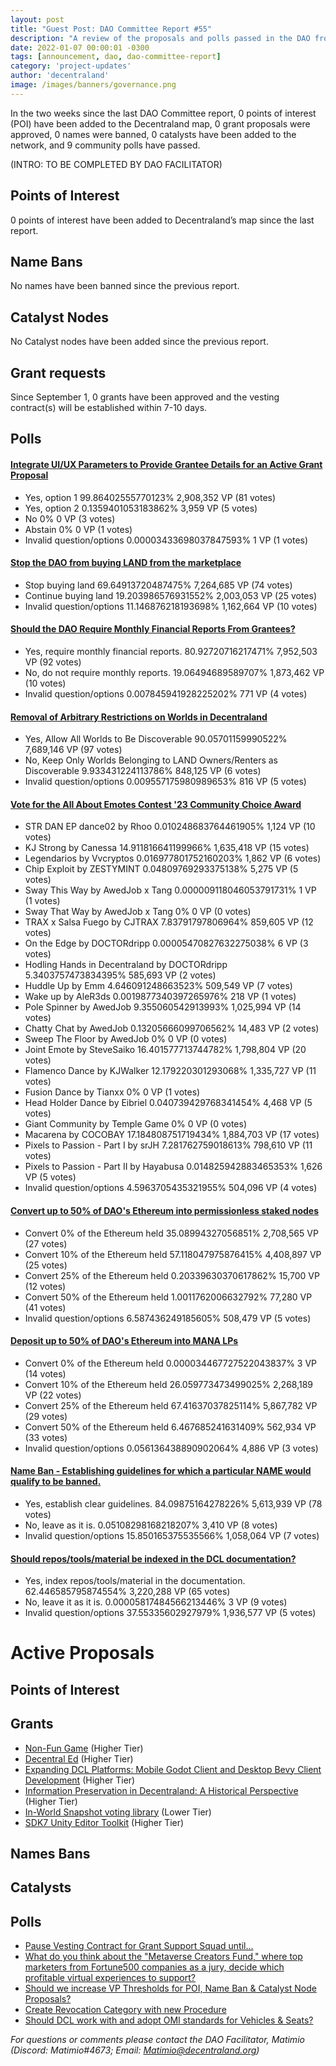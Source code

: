 ```yaml
---
layout: post
title: "Guest Post: DAO Committee Report #55"
description: "A review of the proposals and polls passed in the DAO from September 1 through September 15".
date: 2022-01-07 00:00:01 -0300
tags: [announcement, dao, dao-committee-report]
category: 'project-updates'
author: 'decentraland'
image: /images/banners/governance.png
---
```


In the two weeks since the last DAO Committee report, 0 points of interest (POI) have been added to the Decentraland map, 0 grant proposals were approved, 0 names were banned, 0 catalysts have been added to the network, and 9 community polls have passed.

(INTRO: TO BE COMPLETED BY DAO FACILITATOR)

## Points of Interest
0 points of interest have been added to Decentraland’s map since the last report.


## Name Bans

No names have been banned since the previous report.

## Catalyst Nodes
No Catalyst nodes have been added since the previous report.


## Grant requests
Since September 1, 0 grants have been approved and the vesting contract(s) will be established within 7-10 days.


## Polls

#### [Integrate UI/UX Parameters to Provide Grantee Details for an Active Grant Proposal](https://governance.decentraland.org/proposal/?id=f07f2400-4f31-11ee-8775-751cfef3aca1)

* Yes, option 1 99.86402555770123% 2,908,352 VP (81 votes)
* Yes, option 2 0.1359401053183862% 3,959 VP (5 votes)
* No 0% 0 VP (3 votes)
* Abstain 0% 0 VP (1 votes)
* Invalid question/options 0.00003433698037847593% 1 VP (1 votes)


#### [Stop the DAO from buying LAND from the marketplace](https://governance.decentraland.org/proposal/?id=52043300-4dcf-11ee-beb5-696f9c967b67)

* Stop buying land 69.64913720487475% 7,264,685 VP (74 votes)
* Continue buying land 19.203986576931552% 2,003,053 VP (25 votes)
* Invalid question/options 11.146876218193698% 1,162,664 VP (10 votes)


#### [Should the DAO Require Monthly Financial Reports From Grantees?](https://governance.decentraland.org/proposal/?id=b3f93b70-4d28-11ee-beb5-696f9c967b67)

* Yes, require monthly financial reports. 80.92720716217471% 7,952,503 VP (92 votes)
* No, do not require monthly reports. 19.06494689589707% 1,873,462 VP (10 votes)
* Invalid question/options 0.007845941928225202% 771 VP (4 votes)


#### [Removal of Arbitrary Restrictions on Worlds in Decentraland](https://governance.decentraland.org/proposal/?id=2a172650-4c57-11ee-b70f-d545cab0929e)

* Yes, Allow All Worlds to Be Discoverable 90.05701159990522% 7,689,146 VP (97 votes)
* No, Keep Only Worlds Belonging to LAND Owners/Renters as Discoverable 9.933431224113786% 848,125 VP (6 votes)
* Invalid question/options 0.009557175980989653% 816 VP (5 votes)


#### [Vote for the All About Emotes Contest &#39;23 Community Choice Award ](https://governance.decentraland.org/proposal/?id=3a099ac0-4c1b-11ee-a2e0-b78adf7d068d)

* STR DAN EP dance02 by Rhoo  0.010248683764461905% 1,124 VP (10 votes)
* KJ Strong by Canessa 14.911816641199966% 1,635,418 VP (15 votes)
* Legendarios by Vvcryptos 0.016977801752160203% 1,862 VP (6 votes)
* Chip Exploit by ZESTYMINT 0.04809769293375138% 5,275 VP (5 votes)
* Sway This Way by AwedJob x Tang 0.000009118046053791731% 1 VP (1 votes)
* Sway That Way by AwedJob x Tang 0% 0 VP (0 votes)
* TRAX x Salsa Fuego by CJTRAX 7.83791797806964% 859,605 VP (12 votes)
* On the Edge by DOCTORdripp 0.00005470827632275038% 6 VP (3 votes)
* Hodling Hands in Decentraland by DOCTORdripp 5.3403757473834395% 585,693 VP (2 votes)
* Huddle Up by Emm 4.646091248663523% 509,549 VP (7 votes)
* Wake up by AleR3ds 0.0019877340397265976% 218 VP (1 votes)
* Pole Spinner by AwedJob 9.355060542913993% 1,025,994 VP (14 votes)
* Chatty Chat by AwedJob 0.13205666099706562% 14,483 VP (2 votes)
* Sweep The Floor by AwedJob 0% 0 VP (0 votes)
* Joint Emote by SteveSaiko 16.401577713744782% 1,798,804 VP (20 votes)
* Flamenco Dance by KJWalker  12.179220301293068% 1,335,727 VP (11 votes)
* Fusion Dance by Tianxx 0% 0 VP (1 votes)
* Head Holder Dance by Eibriel 0.040739429768341454% 4,468 VP (5 votes)
* Giant Community by Temple Game 0% 0 VP (0 votes)
* Macarena by COCOBAY 17.184808751719434% 1,884,703 VP (17 votes)
* Pixels to Passion - Part I by srJH 7.281762759018613% 798,610 VP (11 votes)
* Pixels to Passion - Part II by Hayabusa 0.014825942883465353% 1,626 VP (5 votes)
* Invalid question/options 4.5963705435321955% 504,096 VP (4 votes)


#### [Convert up to 50% of DAO&#39;s Ethereum into permissionless staked nodes](https://governance.decentraland.org/proposal/?id=f32b4690-49b2-11ee-8dc1-47e81c0c49b1)

* Convert 0% of the Ethereum held 35.08994327056851% 2,708,565 VP (27 votes)
* Convert 10% of the Ethereum held 57.118047975876415% 4,408,897 VP (25 votes)
* Convert 25% of the Ethereum held 0.20339630370617862% 15,700 VP (12 votes)
* Convert 50% of the Ethereum held 1.0011762006632792% 77,280 VP (41 votes)
* Invalid question/options 6.587436249185605% 508,479 VP (5 votes)


#### [Deposit up to 50% of DAO&#39;s Ethereum into MANA LPs](https://governance.decentraland.org/proposal/?id=ebc50cb0-49b2-11ee-8dc1-47e81c0c49b1)

* Convert 0% of the Ethereum held 0.000034467727522043837% 3 VP (14 votes)
* Convert 10% of the Ethereum held 26.059773473499025% 2,268,189 VP (22 votes)
* Convert 25% of the Ethereum held 67.41637037825114% 5,867,782 VP (29 votes)
* Convert 50% of the Ethereum held 6.467685241631409% 562,934 VP (33 votes)
* Invalid question/options 0.056136438890902064% 4,886 VP (3 votes)


#### [Name Ban - Establishing guidelines for which a particular NAME would qualify to be banned.](https://governance.decentraland.org/proposal/?id=b3586a80-4678-11ee-ab1f-97157a05bdec)

* Yes, establish clear guidelines. 84.09875164278226% 5,613,939 VP (78 votes)
* No, leave as it is. 0.05108298168218207% 3,410 VP (8 votes)
* Invalid question/options 15.850165375535566% 1,058,064 VP (7 votes)


#### [Should repos/tools/material be indexed in the DCL documentation?](https://governance.decentraland.org/proposal/?id=a363ccc0-44ff-11ee-ab1f-97157a05bdec)

* Yes, index repos/tools/material in the documentation. 62.446585795874554% 3,220,288 VP (65 votes)
* No, leave it as it is. 0.00005817484566213446% 3 VP (9 votes)
* Invalid question/options 37.55335602927979% 1,936,577 VP (5 votes)



# Active Proposals

## Points of Interest


## Grants

* [Non-Fun Game](https://governance.decentraland.org/proposal/?id=5ee57fa0-5411-11ee-8d75-11de56ef5013) (Higher Tier)
* [Decentral Ed](https://governance.decentraland.org/proposal/?id=cd96ea50-5066-11ee-92bb-e5ce9eee2c51) (Higher Tier)
* [Expanding DCL Platforms: Mobile Godot Client and Desktop Bevy Client Development](https://governance.decentraland.org/proposal/?id=5d65f080-4eab-11ee-8775-751cfef3aca1) (Higher Tier)
* [Information Preservation in Decentraland: A Historical Perspective](https://governance.decentraland.org/proposal/?id=1740a740-4db0-11ee-beb5-696f9c967b67) (Higher Tier)
* [In-World Snapshot voting library](https://governance.decentraland.org/proposal/?id=c96c3830-4d4c-11ee-beb5-696f9c967b67) (Lower Tier)
* [SDK7 Unity Editor Toolkit](https://governance.decentraland.org/proposal/?id=122c02b0-4b38-11ee-8dc1-47e81c0c49b1) (Higher Tier)

## Names Bans


## Catalysts


## Polls

* [Pause Vesting Contract for Grant Support Squad until...](https://governance.decentraland.org/proposal/?id=7e878b80-543b-11ee-ae55-7d6b1ff3d1b5)
* [What do you think about the &#34;Metaverse Creators Fund,&#34; where top marketers from Fortune500 companies as a jury, decide which profitable virtual experiences to support?](https://governance.decentraland.org/proposal/?id=82aafe70-53e3-11ee-8d75-11de56ef5013)
* [Should we increase VP Thresholds for POI, Name Ban &amp; Catalyst Node Proposals?](https://governance.decentraland.org/proposal/?id=88d94370-5144-11ee-a817-7dc33a6da5df)
* [Create Revocation Category with new Procedure](https://governance.decentraland.org/proposal/?id=d67fbec0-5125-11ee-a817-7dc33a6da5df)
* [Should DCL work with and adopt OMI standards for Vehicles &amp; Seats?](https://governance.decentraland.org/proposal/?id=40a4fcd0-50f8-11ee-9f62-6f6b8dcdef9a)

*For questions or comments please contact the DAO Facilitator, Matimio (Discord: Matimio#4673; Email: [Matimio@decentraland.org](mailto:Matimio@decentraland.org))*